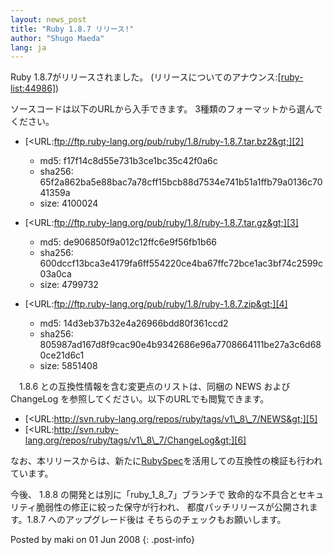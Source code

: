 ```yaml
---
layout: news_post
title: "Ruby 1.8.7 リリース!"
author: "Shugo Maeda"
lang: ja
---
```


Ruby 1.8.7がリリースされました。 (リリースについてのアナウンス:[\[ruby-list:44986\]][1])

ソースコードは以下のURLから入手できます。 3種類のフォーマットから選んでください。

* [&lt;URL:ftp://ftp.ruby-lang.org/pub/ruby/1.8/ruby-1.8.7.tar.bz2&gt;][2]
  * md5: f17f14c8d55e731b3ce1bc35c42f0a6c
  * sha256:
    65f2a862ba5e88bac7a78cff15bcb88d7534e741b51a1ffb79a0136c7041359a
  * size: 4100024

* [&lt;URL:ftp://ftp.ruby-lang.org/pub/ruby/1.8/ruby-1.8.7.tar.gz&gt;][3]
  * md5: de906850f9a012c12ffc6e9f56fb1b66
  * sha256:
    600dccf13bca3e4179fa6ff554220ce4ba67ffc72bce1ac3bf74c2599c03a0ca
  * size: 4799732

* [&lt;URL:ftp://ftp.ruby-lang.org/pub/ruby/1.8/ruby-1.8.7.zip&gt;][4]
  * md5: 14d3eb37b32e4a26966bdd80f361ccd2
  * sha256:
    805987ad167d8f9cac90e4b9342686e96a7708664111be27a3c6d680ce21d6c1
  * size: 5851408

　1.8.6 との互換性情報を含む変更点のリストは、同梱の NEWS および ChangeLog
を参照してください。以下のURLでも閲覧できます。

* [&lt;URL:http://svn.ruby-lang.org/repos/ruby/tags/v1\_8\_7/NEWS&gt;][5]
* [&lt;URL:http://svn.ruby-lang.org/repos/ruby/tags/v1\_8\_7/ChangeLog&gt;][6]

なお、本リリースからは、新たに[RubySpec][7]を活用しての互換性の検証も行われています。

今後、 1.8.8 の開発とは別に「ruby\_1\_8\_7」ブランチで 致命的な不具合とセキュリティ脆弱性の修正に絞った保守が行われ、
都度パッチリリースが公開されます。1.8.7 へのアップグレード後は そちらのチェックもお願いします。

Posted by maki on 01 Jun 2008
{: .post-info}



[1]: http://blade.nagaokaut.ac.jp/cgi-bin/scat.rb/ruby/ruby-list/44986 
[2]: ftp://ftp.ruby-lang.org/pub/ruby/1.8/ruby-1.8.7.tar.bz2 
[3]: ftp://ftp.ruby-lang.org/pub/ruby/1.8/ruby-1.8.7.tar.gz 
[4]: ftp://ftp.ruby-lang.org/pub/ruby/1.8/ruby-1.8.7.zip 
[5]: http://svn.ruby-lang.org/repos/ruby/tags/v1_8_7/NEWS 
[6]: http://svn.ruby-lang.org/repos/ruby/tags/v1_8_7/ChangeLog 
[7]: http://rubyspec.org/ 
